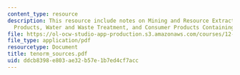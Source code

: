 ```yaml
---
content_type: resource
description: This resource include notes on Mining and Resource Extraction, Energy
  Products, Water and Waste Treatment, and Consumer Products Containing TENORM.
file: https://ol-ocw-studio-app-production.s3.amazonaws.com/courses/12-091-medical-geology-geochemistry-an-exposure-january-iap-2006/ddcb8398e803ae32b57e1b7ed4cf7acc_tenorm_sources.pdf
file_type: application/pdf
resourcetype: Document
title: tenorm_sources.pdf
uid: ddcb8398-e803-ae32-b57e-1b7ed4cf7acc
---
```

